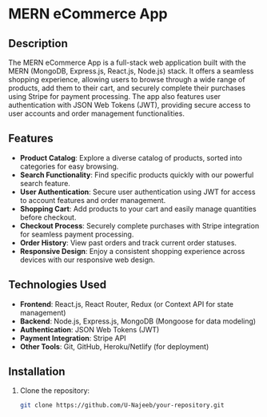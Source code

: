 # MERN eCommerce App

## Description

The MERN eCommerce App is a full-stack web application built with the MERN (MongoDB, Express.js, React.js, Node.js) stack. It offers a seamless shopping experience, allowing users to browse through a wide range of products, add them to their cart, and securely complete their purchases using Stripe for payment processing. The app also features user authentication with JSON Web Tokens (JWT), providing secure access to user accounts and order management functionalities.

## Features

- **Product Catalog**: Explore a diverse catalog of products, sorted into categories for easy browsing.
- **Search Functionality**: Find specific products quickly with our powerful search feature.
- **User Authentication**: Secure user authentication using JWT for access to account features and order management.
- **Shopping Cart**: Add products to your cart and easily manage quantities before checkout.
- **Checkout Process**: Securely complete purchases with Stripe integration for seamless payment processing.
- **Order History**: View past orders and track current order statuses.
- **Responsive Design**: Enjoy a consistent shopping experience across devices with our responsive web design.

## Technologies Used

- **Frontend**: React.js, React Router, Redux (or Context API for state management)
- **Backend**: Node.js, Express.js, MongoDB (Mongoose for data modeling)
- **Authentication**: JSON Web Tokens (JWT)
- **Payment Integration**: Stripe API
- **Other Tools**: Git, GitHub, Heroku/Netlify (for deployment)

## Installation

1. Clone the repository:

   ```bash
   git clone https://github.com/U-Najeeb/your-repository.git

